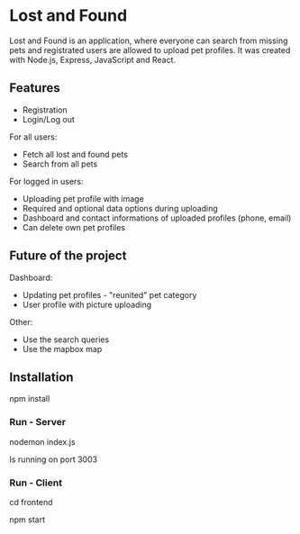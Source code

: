 # Lost and Found

Lost and Found is an application, where everyone can search from missing pets and registrated users are allowed to upload pet profiles.
It was created with Node.js, Express, JavaScript and React.

## Features

- Registration
- Login/Log out

For all users:
- Fetch all lost and found pets
- Search from all pets

For logged in users:
- Uploading pet profile with image
- Required and optional data options during uploading 
- Dashboard and contact informations of uploaded profiles (phone, email)
- Can delete own pet profiles

## Future of the project

Dashboard: 
- Updating pet profiles - "reunited" pet category
- User profile with picture uploading  

Other:
- Use the search queries
- Use the mapbox map

## Installation

npm install  

### Run - Server

nodemon index.js

Is running on port 3003

### Run - Client

cd frontend  

npm start
